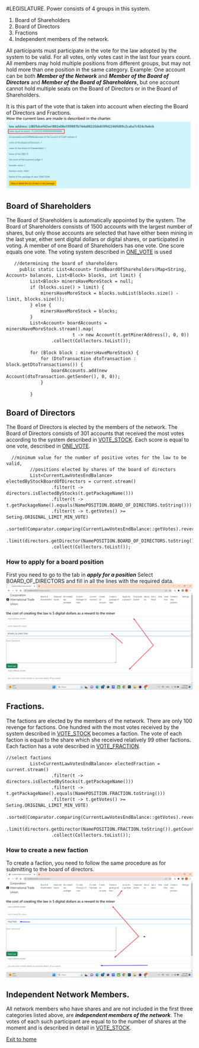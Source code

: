 #LEGISLATURE.
Power consists of 4 groups in this system.
1. Board of Shareholders
2. Board of Directors
3. Fractions
4. Independent members of the network.

All participants must participate in the vote for the law adopted by the system to be valid.
For all votes, only votes cast in the last four years count.
All members may hold multiple positions from different groups, but may not
hold more than one position in the same category.
Example: One account can be both ***Member of the Network*** and ***Member of the Board of Directors***
and ***Member of the Board of Shareholders***, but one account cannot hold multiple seats on the Board of Directors
or in the Board of Shareholders.

It is this part of the vote that is taken into account when electing the Board of Directors and Fractions.
![stock_vote](../screenshots/stock_vote.png)
## Board of Shareholders
The Board of Shareholders is automatically appointed by the system.
The Board of Shareholders consists of 1500 accounts with the largest number of shares,
but only those accounts are selected that have either been mining in the last year,
either sent digital dollars or digital shares, or participated in voting.
A member of one Board of Shareholders has one vote. One score equals one vote.
The voting system described in [ONE_VOTE](../charterEng/ONE_VOTE.md) is used

````
   //determining the board of shareholders
     public static List<Account> findBoardOfShareholders(Map<String, Account> balances, List<Block> blocks, int limit) {
         List<Block> minersHaveMoreStock = null;
         if (blocks.size() > limit) {
             minersHaveMoreStock = blocks.subList(blocks.size() - limit, blocks.size());
         } else {
             minersHaveMoreStock = blocks;
         }
         List<Account> boardAccounts = minersHaveMoreStock.stream().map(
                         t -> new Account(t.getMinerAddress(), 0, 0))
                 .collect(Collectors.toList());

         for (Block block : minersHaveMoreStock) {
             for (DtoTransaction dtoTransaction : block.getDtoTransactions()) {
                 boardAccounts.add(new Account(dtoTransaction.getSender(), 0, 0));
             }

         }
````

## Board of Directors
The Board of Directors is elected by the members of the network.
The Board of Directors consists of 301 accounts that received the most votes
according to the system described in [VOTE_STOCK](../charterEng/VOTE_STOCK.md). Each score is equal to one vote, described
in [ONE_VOTE](../charterEng/ONE_VOTE.md).

````
  //minimum value for the number of positive votes for the law to be valid,
         //positions elected by shares of the board of directors
         List<CurrentLawVotesEndBalance> electedByStockBoardOfDirectors = current.stream()
                 .filter(t -> directors.isElectedByStocks(t.getPackageName()))
                 .filter(t -> t.getPackageName().equals(NamePOSITION.BOARD_OF_DIRECTORS.toString()))
                 .filter(t -> t.getVotes() >= Seting.ORIGINAL_LIMIT_MIN_VOTE)
                 .sorted(Comparator.comparing(CurrentLawVotesEndBalance::getVotes).reversed())
                 .limit(directors.getDirector(NamePOSITION.BOARD_OF_DIRECTORS.toString()).getCount())
                 .collect(Collectors.toList());
````

### How to apply for a board position
First you need to go to the tab in ***apply for a position*** Select BOARD_OF_DIRECTORS
and fill in all the lines with the required data.
![apply_board_of_directors](../screenshots/apply_board_or_directors.png)

## Fractions.
The factions are elected by the members of the network.
There are only 100 revenge for factions. One hundred with the most votes received by the system
described in [VOTE_STOCK](../charterEng/VOTE_STOCK.md) becomes a faction. The vote of each faction is equal to the share which
she received relatively 99 other factions. Each faction has a vote described in [VOTE_FRACTION](../charterEng/VOTE_FRACTION.md).

````
//select factions
         List<CurrentLawVotesEndBalance> electedFraction = current.stream()
                 .filter(t -> directors.isElectedByStocks(t.getPackageName()))
                 .filter(t -> t.getPackageName().equals(NamePOSITION.FRACTION.toString()))
                 .filter(t -> t.getVotes() >= Seting.ORIGINAL_LIMIT_MIN_VOTE)
                 .sorted(Comparator.comparing(CurrentLawVotesEndBalance::getVotes).reversed())
                 .limit(directors.getDirector(NamePOSITION.FRACTION.toString()).getCount())
                 .collect(Collectors.toList());
````

### How to create a new faction
To create a faction, you need to follow the same procedure as for submitting to the board of directors.
![apply_fraction](../screenshots/apply_fraction.png)


## Independent Network Members.
All network members who have shares and are not included in the first three categories listed above,
are ***independent members of the network***. The votes of each such participant are equal to
to the number of shares at the moment and is described in detail in [VOTE_STOCK](../charterEng/VOTE_STOCK.md).


[Exit to home](../documentationEng/documentationEng.md)